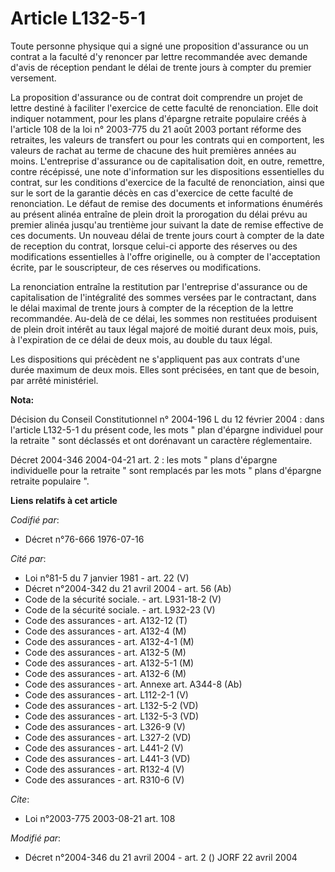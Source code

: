 # Article L132-5-1

Toute personne physique qui a signé une proposition d'assurance ou un contrat a la faculté d'y renoncer par lettre
recommandée avec demande d'avis de réception pendant le délai de trente jours à compter du premier versement.

La proposition d'assurance ou de contrat doit comprendre un projet de lettre destiné à faciliter l'exercice de cette faculté
de renonciation. Elle doit indiquer notamment, pour les plans d'épargne retraite populaire créés à l'article 108 de la loi n°
2003-775 du 21 août 2003 portant réforme des retraites, les valeurs de transfert ou pour les contrats qui en comportent, les
valeurs de rachat au terme de chacune des huit premières années au moins. L'entreprise d'assurance ou de capitalisation doit,
en outre, remettre, contre récépissé, une note d'information sur les dispositions essentielles du contrat, sur les conditions
d'exercice de la faculté de renonciation, ainsi que sur le sort de la garantie décès en cas d'exercice de cette faculté de
renonciation. Le défaut de remise des documents et informations énumérés au présent alinéa entraîne de plein droit la
prorogation du délai prévu au premier alinéa jusqu'au trentième jour suivant la date de remise effective de ces documents. Un
nouveau délai de trente jours court à compter de la date de reception du contrat, lorsque celui-ci apporte des réserves ou
des modifications essentielles à l'offre originelle, ou à compter de l'acceptation écrite, par le souscripteur, de ces
réserves ou modifications.

La renonciation entraîne la restitution par l'entreprise d'assurance ou de capitalisation de l'intégralité des sommes versées
par le contractant, dans le délai maximal de trente jours à compter de la réception de la lettre recommandée. Au-delà de ce
délai, les sommes non restituées produisent  de plein droit intérêt au taux légal majoré de moitié durant deux mois, puis, à
l'expiration de ce délai de deux mois, au double du taux légal.

Les dispositions qui précèdent ne s'appliquent pas aux contrats d'une durée maximum de deux mois. Elles sont précisées, en
tant que de besoin, par arrêté ministériel.

**Nota:**

Décision du Conseil Constitutionnel n° 2004-196 L du 12 février 2004 : dans l'article L132-5-1 du présent code, les mots "
plan d'épargne individuel pour la retraite " sont déclassés et ont dorénavant un caractère réglementaire.

Décret 2004-346 2004-04-21 art. 2 : les mots " plans d'épargne individuelle pour la retraite " sont remplacés par les mots "
plans d'épargne retraite populaire ".

**Liens relatifs à cet article**

_Codifié par_:

  - Décret n°76-666 1976-07-16

_Cité par_:

  - Loi n°81-5 du 7 janvier 1981 - art. 22 (V)
  - Décret n°2004-342 du 21 avril 2004 - art. 56 (Ab)
  - Code de la sécurité sociale. - art. L931-18-2 (V)
  - Code de la sécurité sociale. - art. L932-23 (V)
  - Code des assurances - art. A132-12 (T)
  - Code des assurances - art. A132-4 (M)
  - Code des assurances - art. A132-4-1 (M)
  - Code des assurances - art. A132-5 (M)
  - Code des assurances - art. A132-5-1 (M)
  - Code des assurances - art. A132-6 (M)
  - Code des assurances - art. Annexe art. A344-8 (Ab)
  - Code des assurances - art. L112-2-1 (V)
  - Code des assurances - art. L132-5-2 (VD)
  - Code des assurances - art. L132-5-3 (VD)
  - Code des assurances - art. L326-9 (V)
  - Code des assurances - art. L327-2 (VD)
  - Code des assurances - art. L441-2 (V)
  - Code des assurances - art. L441-3 (VD)
  - Code des assurances - art. R132-4 (V)
  - Code des assurances - art. R310-6 (V)

_Cite_:

  - Loi n°2003-775 2003-08-21 art. 108

_Modifié par_:

  - Décret n°2004-346 du 21 avril 2004 - art. 2 () JORF 22 avril 2004
